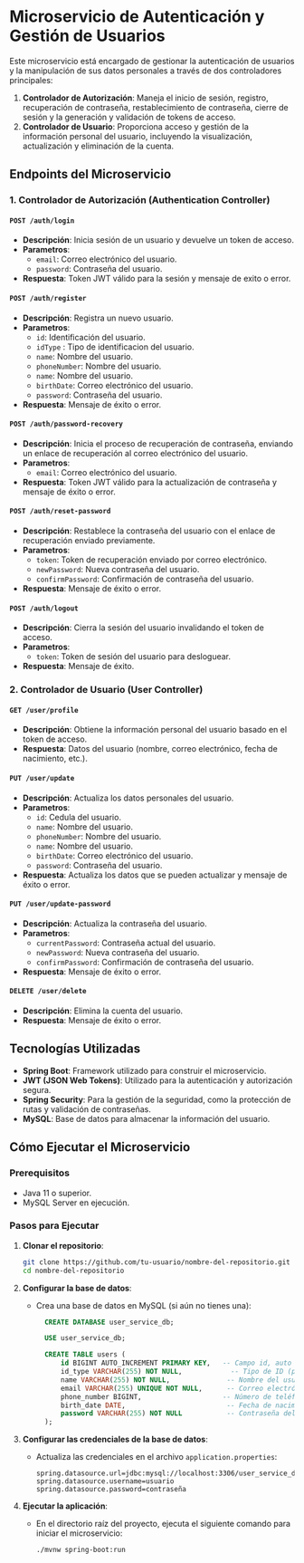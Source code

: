 # Microservicio de Autenticación y Gestión de Usuarios

Este microservicio está encargado de gestionar la autenticación de usuarios y la manipulación de sus datos personales a través de dos controladores principales:

1. **Controlador de Autorización**: Maneja el inicio de sesión, registro, recuperación de contraseña, restablecimiento de contraseña, cierre de sesión y la generación y validación de tokens de acceso.
2. **Controlador de Usuario**: Proporciona acceso y gestión de la información personal del usuario, incluyendo la visualización, actualización y eliminación de la cuenta.

## Endpoints del Microservicio

### 1. Controlador de Autorización (Authentication Controller)

#### `POST /auth/login`
- **Descripción**: Inicia sesión de un usuario y devuelve un token de acceso.
- **Parametros**: 
  - `email`: Correo electrónico del usuario.
  - `password`: Contraseña del usuario.
- **Respuesta**: Token JWT válido para la sesión y mensaje de exito o error.

#### `POST /auth/register`
- **Descripción**: Registra un nuevo usuario.
- **Parametros**:
  - `id`: Identificación del usuario.
  - `idType` : Tipo de identificacion del usuario.
  - `name`: Nombre del usuario.
  - `phoneNumber`: Nombre del usuario.
  - `name`: Nombre del usuario.
  - `birthDate`: Correo electrónico del usuario.
  - `password`: Contraseña del usuario.
- **Respuesta**: Mensaje de éxito o error.

#### `POST /auth/password-recovery`
- **Descripción**: Inicia el proceso de recuperación de contraseña, enviando un enlace de recuperación al correo electrónico del usuario.
- **Parametros**:
  - `email`: Correo electrónico del usuario.
- **Respuesta**: Token JWT válido para la actualización de contraseña y mensaje de éxito o error.

#### `POST /auth/reset-password`
- **Descripción**: Restablece la contraseña del usuario con el enlace de recuperación enviado previamente.
- **Parametros**:
  - `token`: Token de recuperación enviado por correo electrónico.
  - `newPassword`: Nueva contraseña del usuario.
  - `confirmPassword`: Confirmación de contraseña del usuario.
- **Respuesta**: Mensaje de éxito o error.

#### `POST /auth/logout`
- **Descripción**: Cierra la sesión del usuario invalidando el token de acceso.
- **Parametros**:
  - `token`: Token de sesión del usuario para desloguear.
- **Respuesta**: Mensaje de éxito.

### 2. Controlador de Usuario (User Controller)

#### `GET /user/profile`
- **Descripción**: Obtiene la información personal del usuario basado en el token de acceso.
- **Respuesta**: Datos del usuario (nombre, correo electrónico, fecha de nacimiento, etc.).

#### `PUT /user/update`
- **Descripción**: Actualiza los datos personales del usuario.
- **Parametros**:
  - `id`: Cedula del usuario.
  - `name`: Nombre del usuario.
  - `phoneNumber`: Nombre del usuario.
  - `name`: Nombre del usuario.
  - `birthDate`: Correo electrónico del usuario.
  - `password`: Contraseña del usuario.
- **Respuesta**: Actualiza los datos que se pueden actualizar y mensaje de éxito o error.

#### `PUT /user/update-password`
- **Descripción**: Actualiza la contraseña del usuario.
- **Parametros**:
  - `currentPassword`: Contraseña actual del usuario.
  - `newPassword`: Nueva contraseña del usuario.
  - `confirmPassword`: Confirmación de contraseña del usuario.
- **Respuesta**: Mensaje de éxito o error.

#### `DELETE /user/delete`
- **Descripción**: Elimina la cuenta del usuario.
- **Respuesta**: Mensaje de éxito o error.

## Tecnologías Utilizadas

- **Spring Boot**: Framework utilizado para construir el microservicio.
- **JWT (JSON Web Tokens)**: Utilizado para la autenticación y autorización segura.
- **Spring Security**: Para la gestión de la seguridad, como la protección de rutas y validación de contraseñas.
- **MySQL**: Base de datos para almacenar la información del usuario.

## Cómo Ejecutar el Microservicio

### Prerequisitos

- Java 11 o superior.
- MySQL Server en ejecución.

### Pasos para Ejecutar

1. **Clonar el repositorio**:

    ```bash
    git clone https://github.com/tu-usuario/nombre-del-repositorio.git
    cd nombre-del-repositorio
    ```

2. **Configurar la base de datos**:
    - Crea una base de datos en MySQL (si aún no tienes una):
      ```sql
        CREATE DATABASE user_service_db;

        USE user_service_db;

        CREATE TABLE users (
            id BIGINT AUTO_INCREMENT PRIMARY KEY,   -- Campo id, auto incremental
            id_type VARCHAR(255) NOT NULL,            -- Tipo de ID (por ejemplo, 'CC', 'CE', 'NIT', 'PAS', 'NIE', 'RUT', 'CEX')
            name VARCHAR(255) NOT NULL,              -- Nombre del usuario
            email VARCHAR(255) UNIQUE NOT NULL,      -- Correo electrónico único
            phone_number BIGINT,                    -- Número de teléfono
            birth_date DATE,                         -- Fecha de nacimiento
            password VARCHAR(255) NOT NULL           -- Contraseña del usuario
        );
      ```

3. **Configurar las credenciales de la base de datos**:
    - Actualiza las credenciales en el archivo `application.properties`:

      ```properties
      spring.datasource.url=jdbc:mysql://localhost:3306/user_service_db
      spring.datasource.username=usuario
      spring.datasource.password=contraseña
      ```

4. **Ejecutar la aplicación**:
    - En el directorio raíz del proyecto, ejecuta el siguiente comando para iniciar el microservicio:
    
      ```bash
      ./mvnw spring-boot:run
      ```
